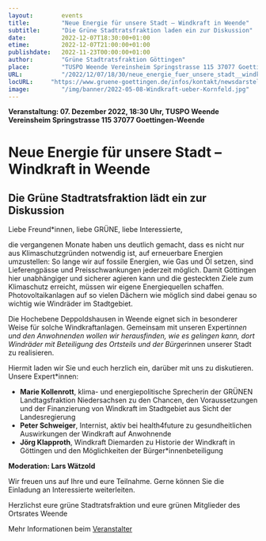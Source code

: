 ```yaml
---
layout:        events
title:         "Neue Energie für unsere Stadt – Windkraft in Weende"
subtitle:      "Die Grüne Stadtratsfraktion laden ein zur Diskussion"
date:          2022-12-07T18:30:00+01:00
etime:         2022-12-07T21:00:00+01:00
publishdate:   2022-11-23T00:00:00+01:00
author:        "Grüne Stadtratsfraktion Göttingen"
place:         "TUSPO Weende Vereinsheim Springstrasse 115 37077 Goettingen-Weende"
URL:           "/2022/12/07/18/30/neue_energie_fuer_unsere_stadt__windkraft_in_weende"
locURL:		"https://www.gruene-goettingen.de/infos/kontakt/newsdarstellung/neue-energie-fuer-unsere-stadt/"
image:         "/img/banner/2022-05-08-Windkraft-ueber-Kornfeld.jpg"
---
```


**Veranstaltung: 07. Dezember 2022, 18:30 Uhr, TUSPO Weende Vereinsheim Springstrasse 115 37077 Goettingen-Weende**

Neue Energie für unsere Stadt – Windkraft in Weende
===========

Die Grüne Stadtratsfraktion lädt ein zur Diskussion
-----------
Liebe Freund*innen, liebe GRÜNE, liebe Interessierte, 

die vergangenen Monate haben uns deutlich gemacht, dass es nicht nur aus Klimaschutzgründen notwendig ist, auf erneuerbare Energien umzustellen: So lange wir auf fossile Energien, wie Gas und Öl setzen, sind Lieferengpässe und Preisschwankungen jederzeit möglich. Damit Göttingen hier unabhängiger und sicherer agieren kann und die gesteckten Ziele zum Klimaschutz erreicht, müssen wir eigene Energiequellen schaffen. Photovoltaikanlagen auf so vielen Dächern wie möglich sind dabei genau so wichtig wie Windräder im Stadtgebiet. 

Die Hochebene Deppoldshausen in Weende eignet sich in besonderer Weise für solche Windkraftanlagen. Gemeinsam mit unseren Expert*innen und den Anwohnenden wollen wir herausfinden, wie es gelingen kann, dort Windräder mit Beteiligung des Ortsteils und der Bürger*innen unserer Stadt zu realisieren.

Hiermit laden wir Sie und euch herzlich ein, darüber mit uns zu diskutieren. Unsere Expert*innen: 

- **Marie Kollenrott**, klima- und energiepolitische Sprecherin der GRÜNEN Landtagsfraktion Niedersachsen zu den Chancen, den Voraussetzungen und der Finanzierung von Windkraft im Stadtgebiet aus Sicht der Landesregierung
- **Peter Schweiger**, Internist, aktiv bei health4future zu gesundheitlichen Auswirkungen der Windkraft auf Anwohnende
- **Jörg Klapproth**, Windkraft Diemarden zu Historie der Windkraft in Göttingen und den Möglichkeiten der Bürger*innenbeteiligung

**Moderation: Lars Wätzold**

Wir freuen uns auf Ihre und eure Teilnahme. Gerne können Sie die Einladung an Interessierte weiterleiten.


Herzlichst eure grüne Stadtratsfraktion
und eure grünen Mitglieder des Ortsrates Weende 

Mehr Informationen beim [Veranstalter](https://www.gruene-goettingen.de/infos/kontakt/newsdarstellung/neue-energie-fuer-unsere-stadt)
